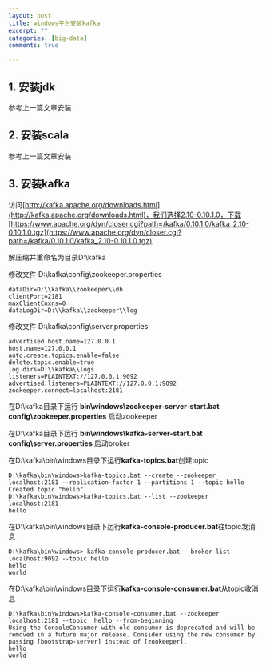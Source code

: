 ```yaml
---
layout: post
title: windows平台安装kafka
excerpt: ""
categories: [big-data]
comments: true

---
```


## 1. 安装jdk

参考上一篇文章安装

## 2. 安装scala

参考上一篇文章安装

## 3. 安装kafka

访问[http://kafka.apache.org/downloads.html](http://kafka.apache.org/downloads.html)，我们选择2.10-0.10.1.0，下载[https://www.apache.org/dyn/closer.cgi?path=/kafka/0.10.1.0/kafka_2.10-0.10.1.0.tgz](https://www.apache.org/dyn/closer.cgi?path=/kafka/0.10.1.0/kafka_2.10-0.10.1.0.tgz)

解压缩并重命名为目录D:\kafka

修改文件 D:\kafka\config\zookeeper.properties

	dataDir=D:\\kafka\\zookeeper\\db
	clientPort=2181
	maxClientCnxns=0
	dataLogDir=D:\\kafka\\zookeeper\\log

修改文件 D:\kafka\config\server.properties

	advertised.host.name=127.0.0.1
	host.name=127.0.0.1
	auto.create.topics.enable=false
	delete.topic.enable=true
	log.dirs=D:\\kafka\\logs
	listeners=PLAINTEXT://127.0.0.1:9092
	advertised.listeners=PLAINTEXT://127.0.0.1:9092
	zookeeper.connect=localhost:2181

在D:\kafka目录下运行 **bin\windows\zookeeper-server-start.bat config\zookeeper.properties** 启动zookeeper

在D:\kafka目录下运行 **bin\windows\kafka-server-start.bat config\server.properties** 启动broker

在D:\kafka\bin\windows目录下运行**kafka-topics.bat**创建topic

	D:\kafka\bin\windows>kafka-topics.bat --create --zookeeper localhost:2181 --replication-factor 1 --partitions 1 --topic hello
	Created topic "hello".
	D:\kafka\bin\windows>kafka-topics.bat --list --zookeeper localhost:2181
	hello

在D:\kafka\bin\windows目录下运行**kafka-console-producer.bat**往topic发消息

	D:\kafka\bin\windows> kafka-console-producer.bat --broker-list localhost:9092 --topic hello
	hello
	world
在D:\kafka\bin\windows目录下运行**kafka-console-consumer.bat**从topic收消息

	D:\kafka\bin\windows>kafka-console-consumer.bat --zookeeper localhost:2181 --topic  hello --from-beginning
	Using the ConsoleConsumer with old consumer is deprecated and will be removed in a future major release. Consider using the new consumer by passing [bootstrap-server] instead of [zookeeper].
	hello
	world